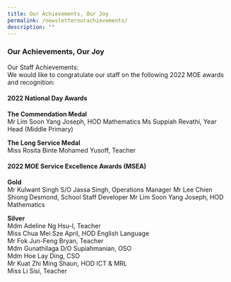 ```yaml
---
title: Our Achievements, Our Joy
permalink: /newsletterourachievements/
description: ""
---
```

### Our Achievements, Our Joy

Our Staff Achievements:<br>
We would like to congratulate our staff on the following 2022 MOE awards and recognition:

#### 2022 National Day Awards

<b>The Commendation Medal</b><br>
Mr Lim Soon Yang Joseph, HOD Mathematics
Ms Suppiah Revathi, Year Head (Middle Primary)

<b>The Long Service Medal</b><br>
Miss Rosita Binte Mohamed Yusoff, Teacher

#### 2022 MOE Service Excellence Awards (MSEA)

<b>Gold</b><br>
Mr Kulwant Singh S/O Jassa Singh, Operations Manager
Mr Lee Chien Shiong Desmond, School Staff Developer
Mr Lim Soon Yang Joseph, HOD Mathematics


<b>Silver</b><br>
Mdm Adeline Ng Hsu-I, Teacher<br>
Miss Chua Mei Sze April, HOD English Language<br>
Mr Fok Jun-Feng Bryan, Teacher<br>
Mdm Gunathilaga D/O Supiahmanian, OSO<br>
Mdm Hoe Lay Ding, CSO<br>
Mr Kuat Zhi Ming Shaun, HOD ICT &amp; MRL<br>
Miss Li Sisi, Teacher

